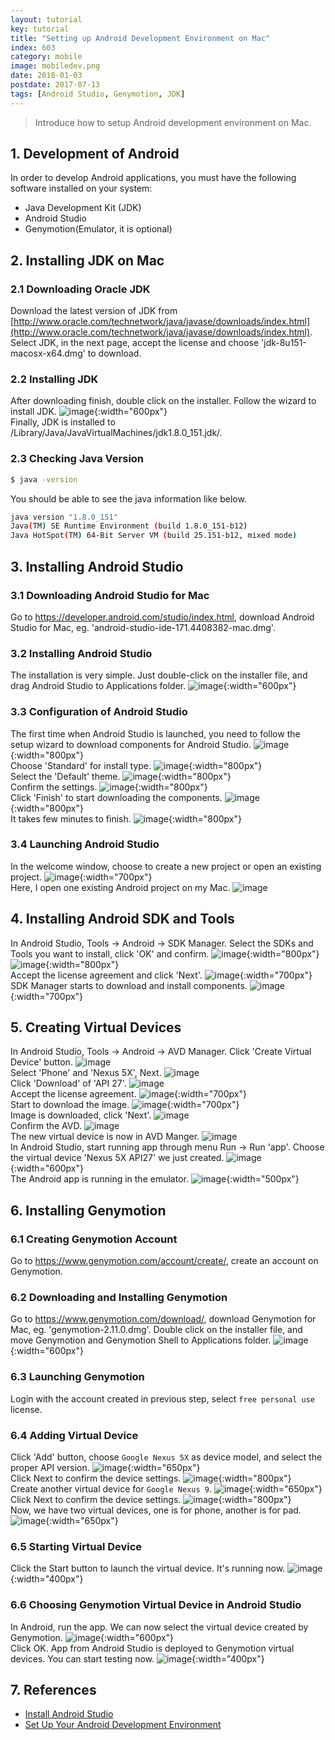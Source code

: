 ```yaml
---
layout: tutorial
key: tutorial
title: "Setting up Android Development Environment on Mac"
index: 603
category: mobile
image: mobiledev.png
date: 2018-01-03
postdate: 2017-07-13
tags: [Android Studio, Genymotion, JDK]
---
```


> Introduce how to setup Android development environment on Mac.

## 1. Development of Android
In order to develop Android applications, you must have the following software installed on your system:
* Java Development Kit (JDK)
* Android Studio
* Genymotion(Emulator, it is optional)

## 2. Installing JDK on Mac
### 2.1 Downloading Oracle JDK
Download the latest version of JDK from [http://www.oracle.com/technetwork/java/javase/downloads/index.html](http://www.oracle.com/technetwork/java/javase/downloads/index.html). Select JDK, in the next page, accept the license and choose 'jdk-8u151-macosx-x64.dmg' to download.
### 2.2 Installing JDK
After downloading finish, double click on the installer. Follow the wizard to install JDK.
![image](/public/tutorials/603/jdkinstall.png){:width="600px"}  
Finally, JDK is installed to /Library/Java/JavaVirtualMachines/jdk1.8.0_151.jdk/.
### 2.3 Checking Java Version
```sh
$ java -version
```
You should be able to see the java information like below.
```sh
java version "1.8.0_151"
Java(TM) SE Runtime Environment (build 1.8.0_151-b12)
Java HotSpot(TM) 64-Bit Server VM (build 25.151-b12, mixed mode)
```

## 3. Installing Android Studio
### 3.1 Downloading Android Studio for Mac
Go to https://developer.android.com/studio/index.html, download Android Studio for Mac, eg. 'android-studio-ide-171.4408382-mac.dmg'.
### 3.2 Installing Android Studio
The installation is very simple. Just double-click on the installer file, and drag Android Studio to Applications folder.
![image](/public/tutorials/603/androidstudioinstall.png){:width="600px"}  
### 3.3 Configuration of Android Studio
The first time when Android Studio is launched, you need to follow the setup wizard to download components for Android Studio.
![image](/public/tutorials/603/setupwizard.png){:width="800px"}  
Choose 'Standard' for install type.
![image](/public/tutorials/603/setupinstalltype.png){:width="800px"}  
Select the 'Default' theme.
![image](/public/tutorials/603/setuptheme.png){:width="800px"}  
Confirm the settings.
![image](/public/tutorials/603/setupverify.png){:width="800px"}  
Click 'Finish' to start downloading the components.
![image](/public/tutorials/603/setupdownload.png){:width="800px"}  
It takes few minutes to finish.
![image](/public/tutorials/603/setupfinish.png){:width="800px"}  
### 3.4 Launching Android Studio
In the welcome window, choose to create a new project or open an existing project.
![image](/public/tutorials/603/androidstudiolaunch.png){:width="700px"}  
Here, I open one existing Android project on my Mac.
![image](/public/tutorials/603/androidstudioide.png)
## 4. Installing Android SDK and Tools
In Android Studio, Tools -> Android -> SDK Manager. Select the SDKs and Tools you want to install, click 'OK' and confirm.
![image](/public/tutorials/603/sdkmanager.png){:width="800px"}  
![image](/public/tutorials/603/sdktools.png){:width="800px"}  
Accept the license agreement and click 'Next'.
![image](/public/tutorials/603/sdklicense.png){:width="700px"}  
SDK Manager starts to download and install components.
![image](/public/tutorials/603/sdkinstalling.png){:width="700px"}  

## 5. Creating Virtual Devices
In Android Studio, Tools -> Android -> AVD Manager. Click 'Create Virtual Device' button.
![image](/public/tutorials/603/avdmanager.png)  
Select 'Phone' and 'Nexus 5X', Next.
![image](/public/tutorials/603/avdhardware.png)  
Click 'Download' of 'API 27'.
![image](/public/tutorials/603/avdimage.png)  
Accept the license agreement.
![image](/public/tutorials/603/avdlicense.png){:width="700px"}  
Start to download the image.
![image](/public/tutorials/603/avddownloading.png){:width="700px"}  
Image is downloaded, click 'Next'.
![image](/public/tutorials/603/avdimagedownloaded.png)  
Confirm the AVD.
![image](/public/tutorials/603/avdfinish.png)  
The new virtual device is now in AVD Manger.
![image](/public/tutorials/603/avdmanagernewdevice.png)  
In Android Studio, start running app through menu Run -> Run 'app'. Choose the virtual device 'Nexus 5X API27' we just created.
![image](/public/tutorials/603/avdrun.png){:width="600px"}  
The Android app is running in the emulator.
![image](/public/tutorials/603/avdemulator.png){:width="500px"}  

## 6. Installing Genymotion
### 6.1 Creating Genymotion Account
Go to https://www.genymotion.com/account/create/, create an account on Genymotion.
### 6.2 Downloading and Installing Genymotion
Go to https://www.genymotion.com/download/, download Genymotion for Mac, eg. 'genymotion-2.11.0.dmg'. Double click on the installer file, and move Genymotion and Genymotion Shell to Applications folder.
![image](/public/tutorials/603/genymotioninstall.png){:width="600px"}  
### 6.3 Launching Genymotion
Login with the account created in previous step, select `free personal use` license.
### 6.4 Adding Virtual Device
Click 'Add' button, choose `Google Nexus 5X` as device model, and select the proper API version.
![image](/public/tutorials/603/genymotionnexus5x.png){:width="650px"}  
Click Next to confirm the device settings.
![image](/public/tutorials/603/genymotionconfirm.png){:width="800px"}  
Create another virtual device for `Google Nexus 9`.
![image](/public/tutorials/603/genymotionnexus9.png){:width="650px"}  
Click Next to confirm the device settings.
![image](/public/tutorials/603/genymotionconfirm2.png){:width="800px"}  
Now, we have two virtual devices, one is for phone, another is for pad.
![image](/public/tutorials/603/genymotiondevices.png){:width="650px"}  
### 6.5 Starting Virtual Device
Click the Start button to launch the virtual device. It's running now.
![image](/public/tutorials/603/genymotionrunning.png){:width="400px"}  
### 6.6 Choosing Genymotion Virtual Device in Android Studio
In Android, run the app. We can now select the virtual device created by Genymotion.
![image](/public/tutorials/603/genymotionemulator.png){:width="600px"}  
Click OK. App from Android Studio is deployed to Genymotion virtual devices. You can start testing now.
![image](/public/tutorials/603/genymotionapp.png){:width="400px"}  

## 7. References
* [Install Android Studio](https://developer.android.com/studio/install.html)
* [Set Up Your Android Development Environment](https://trailhead.salesforce.com/en/projects/mobilesdk_setup_dev_tools/steps/mobilesdk_setup_android)
